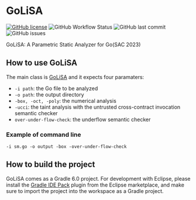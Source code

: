 # GoLiSA
[![GitHub license](https://img.shields.io/github/license/UniVE-SSV/go-lisa)](https://github.com/UniVE-SSV/go-lisa/blob/master/LICENSE)
![GitHub Workflow Status](https://img.shields.io/github/workflow/status/UniVE-SSV/go-lisa/Gradle%20Build%20(master%20branch))
![GitHub last commit](https://img.shields.io/github/last-commit/UniVE-SSV/go-lisa)
![GitHub issues](https://img.shields.io/github/issues-raw/UniVE-SSV/go-lisa)

GoLiSA: A Parametric Static Analyzer for Go(SAC 2023)

## How to use GoLiSA
The main class is [GoLiSA](go-lisa/src/main/java/it/unive/golisa/GoLiSA.java) and it expects four paramaters:
- `-i path`: the Go file to be analyzed
- `-o path`: the output directory
- `-box, -oct, -poly`: the numerical analysis
- `-ucci`: the taint analysis with the untrusted cross-contract invocation semantic checker
- `over-under-flow-check`: the underflow semantic checker

### Example of command line

`-i sm.go -o output -box -over-under-flow-check`

## How to build the project ##
GoLiSA comes as a Gradle 6.0 project. For development with Eclipse, please install the [Gradle IDE Pack](https://marketplace.eclipse.org/content/gradle-ide-pack) plugin from the Eclipse marketplace, and make sure to import the project into the workspace as a Gradle project.
